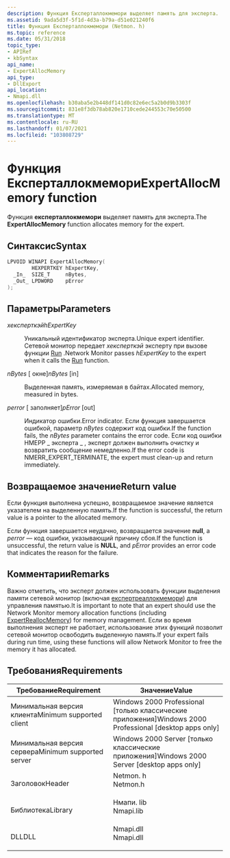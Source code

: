 ```yaml
---
description: Функция Експерталлокмемори выделяет память для эксперта.
ms.assetid: 9ada5d3f-5f1d-4d3a-b79a-d51e021240f6
title: Функция Експерталлокмемори (Netmon. h)
ms.topic: reference
ms.date: 05/31/2018
topic_type:
- APIRef
- kbSyntax
api_name:
- ExpertAllocMemory
api_type:
- DllExport
api_location:
- Nmapi.dll
ms.openlocfilehash: b30aba5e2b448df141d0c82e6ec5a2b0d9b3303f
ms.sourcegitcommit: 831e8f3db78ab820e1710cede244553c70e50500
ms.translationtype: MT
ms.contentlocale: ru-RU
ms.lasthandoff: 01/07/2021
ms.locfileid: "103808729"
---
```

# <a name="expertallocmemory-function"></a><span data-ttu-id="16cfa-103">Функция Експерталлокмемори</span><span class="sxs-lookup"><span data-stu-id="16cfa-103">ExpertAllocMemory function</span></span>

<span data-ttu-id="16cfa-104">Функция **експерталлокмемори** выделяет память для эксперта.</span><span class="sxs-lookup"><span data-stu-id="16cfa-104">The **ExpertAllocMemory** function allocates memory for the expert.</span></span>

## <a name="syntax"></a><span data-ttu-id="16cfa-105">Синтаксис</span><span class="sxs-lookup"><span data-stu-id="16cfa-105">Syntax</span></span>


```C++
LPVOID WINAPI ExpertAllocMemory(
        HEXPERTKEY hExpertKey,
  _In_  SIZE_T     nBytes,
  _Out_ LPDWORD    pError
);
```



## <a name="parameters"></a><span data-ttu-id="16cfa-106">Параметры</span><span class="sxs-lookup"><span data-stu-id="16cfa-106">Parameters</span></span>

<dl> <dt>

<span data-ttu-id="16cfa-107">*хексперткэй*</span><span class="sxs-lookup"><span data-stu-id="16cfa-107">*hExpertKey*</span></span> 
</dt> <dd>

<span data-ttu-id="16cfa-108">Уникальный идентификатор эксперта.</span><span class="sxs-lookup"><span data-stu-id="16cfa-108">Unique expert identifier.</span></span> <span data-ttu-id="16cfa-109">Сетевой монитор передает *хексперткэй* эксперту при вызове функции [Run](run.md) .</span><span class="sxs-lookup"><span data-stu-id="16cfa-109">Network Monitor passes *hExpertKey* to the expert when it calls the [Run](run.md) function.</span></span>

</dd> <dt>

<span data-ttu-id="16cfa-110">*nBytes* \[ окне\]</span><span class="sxs-lookup"><span data-stu-id="16cfa-110">*nBytes* \[in\]</span></span>
</dt> <dd>

<span data-ttu-id="16cfa-111">Выделенная память, измеряемая в байтах.</span><span class="sxs-lookup"><span data-stu-id="16cfa-111">Allocated memory, measured in bytes.</span></span>

</dd> <dt>

<span data-ttu-id="16cfa-112">*perror* \[ заполняет\]</span><span class="sxs-lookup"><span data-stu-id="16cfa-112">*pError* \[out\]</span></span>
</dt> <dd>

<span data-ttu-id="16cfa-113">Индикатор ошибки.</span><span class="sxs-lookup"><span data-stu-id="16cfa-113">Error indicator.</span></span> <span data-ttu-id="16cfa-114">Если функция завершается ошибкой, параметр *nBytes* содержит код ошибки.</span><span class="sxs-lookup"><span data-stu-id="16cfa-114">If the function fails, the *nBytes* parameter contains the error code.</span></span> <span data-ttu-id="16cfa-115">Если код ошибки НМЕРР \_ эксперта \_ , эксперт должен выполнить очистку и возвратить сообщение немедленно.</span><span class="sxs-lookup"><span data-stu-id="16cfa-115">If the error code is NMERR\_EXPERT\_TERMINATE, the expert must clean-up and return immediately.</span></span>

</dd> </dl>

## <a name="return-value"></a><span data-ttu-id="16cfa-116">Возвращаемое значение</span><span class="sxs-lookup"><span data-stu-id="16cfa-116">Return value</span></span>

<span data-ttu-id="16cfa-117">Если функция выполнена успешно, возвращаемое значение является указателем на выделенную память.</span><span class="sxs-lookup"><span data-stu-id="16cfa-117">If the function is successful, the return value is a pointer to the allocated memory.</span></span>

<span data-ttu-id="16cfa-118">Если функция завершается неудачно, возвращается значение **null**, а *perror* — код ошибки, указывающий причину сбоя.</span><span class="sxs-lookup"><span data-stu-id="16cfa-118">If the function is unsuccessful, the return value is **NULL**, and *pError* provides an error code that indicates the reason for the failure.</span></span>

## <a name="remarks"></a><span data-ttu-id="16cfa-119">Комментарии</span><span class="sxs-lookup"><span data-stu-id="16cfa-119">Remarks</span></span>

<span data-ttu-id="16cfa-120">Важно отметить, что эксперт должен использовать функции выделения памяти сетевой монитор (включая [експертреаллокмемори](expertreallocmemory.md)) для управления памятью.</span><span class="sxs-lookup"><span data-stu-id="16cfa-120">It is important to note that an expert should use the Network Monitor memory allocation functions (including [ExpertReallocMemory](expertreallocmemory.md)) for memory management.</span></span> <span data-ttu-id="16cfa-121">Если во время выполнения эксперт не работает, использование этих функций позволит сетевой монитор освободить выделенную память.</span><span class="sxs-lookup"><span data-stu-id="16cfa-121">If your expert fails during run time, using these functions will allow Network Monitor to free the memory it has allocated.</span></span>

## <a name="requirements"></a><span data-ttu-id="16cfa-122">Требования</span><span class="sxs-lookup"><span data-stu-id="16cfa-122">Requirements</span></span>



| <span data-ttu-id="16cfa-123">Требование</span><span class="sxs-lookup"><span data-stu-id="16cfa-123">Requirement</span></span> | <span data-ttu-id="16cfa-124">Значение</span><span class="sxs-lookup"><span data-stu-id="16cfa-124">Value</span></span> |
|-------------------------------------|--------------------------------------------------------------------------------------|
| <span data-ttu-id="16cfa-125">Минимальная версия клиента</span><span class="sxs-lookup"><span data-stu-id="16cfa-125">Minimum supported client</span></span><br/> | <span data-ttu-id="16cfa-126">Windows 2000 Professional \[только классические приложения\]</span><span class="sxs-lookup"><span data-stu-id="16cfa-126">Windows 2000 Professional \[desktop apps only\]</span></span><br/>                           |
| <span data-ttu-id="16cfa-127">Минимальная версия сервера</span><span class="sxs-lookup"><span data-stu-id="16cfa-127">Minimum supported server</span></span><br/> | <span data-ttu-id="16cfa-128">Windows 2000 Server \[только классические приложения\]</span><span class="sxs-lookup"><span data-stu-id="16cfa-128">Windows 2000 Server \[desktop apps only\]</span></span><br/>                                 |
| <span data-ttu-id="16cfa-129">Заголовок</span><span class="sxs-lookup"><span data-stu-id="16cfa-129">Header</span></span><br/>                   | <dl> <span data-ttu-id="16cfa-130"><dt>Netmon. h</dt></span><span class="sxs-lookup"><span data-stu-id="16cfa-130"><dt>Netmon.h</dt></span></span> </dl>  |
| <span data-ttu-id="16cfa-131">Библиотека</span><span class="sxs-lookup"><span data-stu-id="16cfa-131">Library</span></span><br/>                  | <dl> <span data-ttu-id="16cfa-132"><dt>Нмапи. lib</dt></span><span class="sxs-lookup"><span data-stu-id="16cfa-132"><dt>Nmapi.lib</dt></span></span> </dl> |
| <span data-ttu-id="16cfa-133">DLL</span><span class="sxs-lookup"><span data-stu-id="16cfa-133">DLL</span></span><br/>                      | <dl> <span data-ttu-id="16cfa-134"><dt>Nmapi.dll</dt></span><span class="sxs-lookup"><span data-stu-id="16cfa-134"><dt>Nmapi.dll</dt></span></span> </dl> |



 

 




